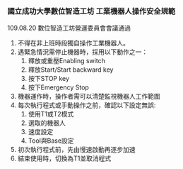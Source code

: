 ### 國立成功大學數位智造工坊 工業機器人操作安全規範
109.08.20 數位智造工坊營運委員會會議通過

1. 不得在非上班時段獨自操作工業機器人。
2. 遇緊急情況需停止機器時，採用以下動作之一：
    1. 釋放或重壓Enabling switch
    2. 釋放Start/Start backward key
    3. 按下STOP key
    4. 按下Emergency Stop
3. 機器運作時，操作者需可以清楚監視機器人工作範圍
4. 每次執行程式或手動操作之前，確認以下設定無誤:
    1. 使用T1或T2模式
    2. 選取的機器人
    3. 速度設定
    4. Tool與Base設定 
5. 初次執行程式前，先由慢速啟動再逐步加速
6. 結束使用時，切換為T1並取消程式
